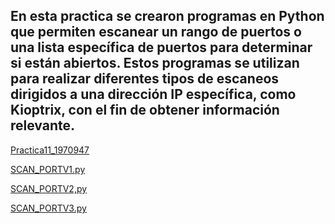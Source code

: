 ## En esta practica se crearon programas en Python que permiten escanear un rango de puertos o una lista específica de puertos para determinar si están abiertos. Estos programas se utilizan para realizar diferentes tipos de escaneos dirigidos a una dirección IP específica, como Kioptrix, con el fin de obtener información relevante.

[Practica11_1970947](https://github.com/JaRoCal/PIA_LAB_PC/blob/0c2c7678a021ceec00d1d001dcbcaf8f4ebd7432/Escaner%20de%20puertos/Practica11_1970947.py)

[SCAN_PORTV1.py](https://github.com/JaRoCal/PIA_LAB_PC/blob/7212b38d7a7d4494cdeebda42eb7870c4289f672/Escaner%20de%20puertos/SCAN_PORTV1.py)

[SCAN_PORTV2,py](https://github.com/JaRoCal/PIA_LAB_PC/blob/493203d4d297ae72d1fce144e2a8bcb40417dac7/Escaner%20de%20puertos/SCAN_PORTV2.py)

[SCAN_PORTV3.py]()
